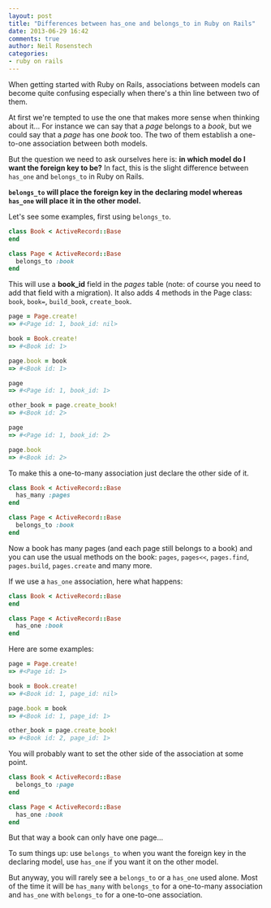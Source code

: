 ```yaml
---
layout: post
title: "Differences between has_one and belongs_to in Ruby on Rails"
date: 2013-06-29 16:42
comments: true
author: Neil Rosenstech
categories:
- ruby on rails
---
```


When getting started with Ruby on Rails, associations between models can become quite confusing especially when there's a thin line between two of them. 
<!-- more -->
At first we're tempted to use the one that makes more sense when thinking about it... For instance we can say that a *page* belongs to a *book*, but we could say that a 
*page* has one *book* too. The two of them establish a one-to-one association between both models.

But the question we need to ask ourselves here is: **in which model do I want the foreign key to be?** In fact, this is the slight difference between `has_one` and 
`belongs_to` in Ruby on Rails.

**`belongs_to` will place the foreign key in the declaring model whereas `has_one` will place it in the other model.**

Let's see some examples, first using `belongs_to`.

``` ruby
class Book < ActiveRecord::Base
end

class Page < ActiveRecord::Base
  belongs_to :book
end
```

This will use a **book_id** field in the *pages* table (note: of course you need to add that field with a migration). 
It also adds 4 methods in the Page class: `book`, `book=`, `build_book`, `create_book`.

``` ruby
page = Page.create!
=> #<Page id: 1, book_id: nil>

book = Book.create!
=> #<Book id: 1>

page.book = book
=> #<Book id: 1>

page
=> #<Page id: 1, book_id: 1>

other_book = page.create_book!
=> #<Book id: 2>

page
=> #<Page id: 1, book_id: 2>

page.book
=> #<Book id: 2>
```

To make this a one-to-many association just declare the other side of it.

``` ruby
class Book < ActiveRecord::Base
  has_many :pages
end

class Page < ActiveRecord::Base
  belongs_to :book
end
```

Now a book has many pages (and each page still belongs to a book) and you can use the usual methods on the book: 
`pages`, `pages<<`, `pages.find`, `pages.build`, `pages.create` and many more.

If we use a `has_one` association, here what happens:

``` ruby
class Book < ActiveRecord::Base
end

class Page < ActiveRecord::Base
  has_one :book
end
```

Here are some examples:

``` ruby
page = Page.create!
=> #<Page id: 1>

book = Book.create!
=> #<Book id: 1, page_id: nil>

page.book = book
=> #<Book id: 1, page_id: 1>

other_book = page.create_book!
=> #<Book id: 2, page_id: 1>
```

You will probably want to set the other side of the association at some point.

``` ruby
class Book < ActiveRecord::Base
  belongs_to :page
end

class Page < ActiveRecord::Base
  has_one :book
end
```

But that way a book can only have one page...

To sum things up: use `belongs_to` when you want the foreign key in the declaring model, use `has_one` if you want it on the other model.

But anyway, you will rarely see a `belongs_to` or a `has_one` used alone. Most of the time it will be `has_many` with `belongs_to` for a one-to-many 
association and `has_one` with `belongs_to` for a one-to-one association.

